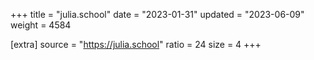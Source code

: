+++
title = "julia.school"
date = "2023-01-31"
updated = "2023-06-09"
weight = 4584

[extra]
source = "https://julia.school"
ratio = 24
size = 4
+++
